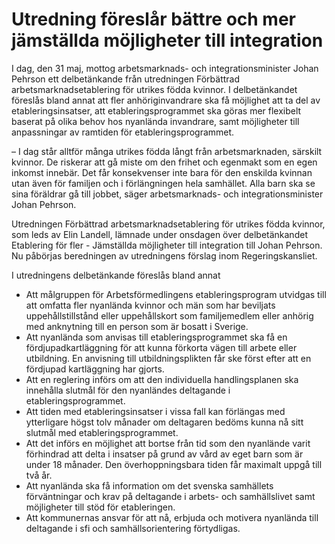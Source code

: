 # Utredning föreslår bättre och mer jämställda möjligheter till integration

I dag, den 31 maj, mottog arbetsmarknads- och integrationsminister Johan Pehrson ett delbetänkande från utredningen Förbättrad arbetsmarknadsetablering för utrikes födda kvinnor. I delbetänkandet föreslås bland annat att fler anhöriginvandrare ska få möjlighet att ta del av etableringsinsatser, att etableringsprogrammet ska göras mer flexibelt baserat på olika behov hos nyanlända invandrare, samt möjligheter till anpassningar av ramtiden för etableringsprogrammet.

– I dag står alltför många utrikes födda långt från arbetsmarknaden, särskilt kvinnor. De riskerar att gå miste om den frihet och egenmakt som en egen inkomst innebär. Det får konsekvenser inte bara för den enskilda kvinnan utan även för familjen och i förlängningen hela samhället. Alla barn ska se sina föräldrar gå till jobbet, säger arbetsmarknads- och integrationsminister Johan Pehrson.

Utredningen Förbättrad arbetsmarknadsetablering för utrikes födda kvinnor, som leds av Elin Landell, lämnade under onsdagen över delbetänkandet Etablering för fler - Jämställda möjligheter till integration till Johan Pehrson. Nu påbörjas beredningen av utredningens förslag inom Regeringskansliet.

I utredningens delbetänkande föreslås bland annat

* Att målgruppen för Arbetsförmedlingens etableringsprogram utvidgas till att omfatta fler nyanlända kvinnor och män som har beviljats uppehållstillstånd eller uppehållskort som familjemedlem eller anhörig med anknytning till en person som är bosatt i Sverige.
* Att nyanlända som anvisas till etableringsprogrammet ska få en fördjupadkartläggning för att kunna förkorta vägen till arbete eller utbildning. En anvisning till utbildningsplikten får ske först efter att en fördjupad kartläggning har gjorts.
* Att en reglering införs om att den individuella handlingsplanen ska innehålla slutmål för den nyanländes deltagande i etableringsprogrammet.
* Att tiden med etableringsinsatser i vissa fall kan förlängas med ytterligare högst tolv månader om deltagaren bedöms kunna nå sitt slutmål med etableringsprogrammet.
* Att det införs en möjlighet att bortse från tid som den nyanlände varit förhindrad att delta i insatser på grund av vård av eget barn som är under 18 månader. Den överhoppningsbara tiden får maximalt uppgå till två år.
* Att nyanlända ska få information om det svenska samhällets förväntningar och krav på deltagande i arbets- och samhällslivet samt möjligheter till stöd för etableringen.
* Att kommunernas ansvar för att nå, erbjuda och motivera nyanlända till deltagande i sfi och samhällsorientering förtydligas.
